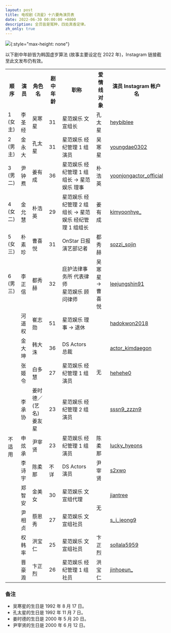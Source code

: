 ```yaml
---
layout: post
title: 电视剧《流星》十六要角演员表
date: 2022-06-30 00:00:00 +0800
description: 全员皆是冤种，四处真香定律。
zh_only: true
---
```

![](https://user-images.githubusercontent.com/11819816/176481438-ea0041da-58b1-47a0-ada6-846b4017abf1.png){:style="max-height: none"}

以下剧中年龄皆为韩国虚岁算法 (故事主要设定在 2022 年)，Instagram 链接截至此文发布仍有效。

<table class="ctrmid">
<tr>
<th>顺序</th>
<th>演员</th>
<th>角色名</th>
<th class="min">剧中年龄</th>
<th>职称</th>
<th>爱情线对象</th>
<th>演员 Instagram 帐户名</th>
</tr>
<tr>
<td>1<br>(女主)</td>
<td>李圣经</td>
<td>吴寒星</td>
<td>31</td>
<td>星范娱乐 文宣组长</td>
<td>孔太星</td>
<td><a href="https://instagr.am/heybiblee">heybiblee</a></td>
</tr>
<tr>
<td>2<br>(男主)</td>
<td>金永大</td>
<td>孔太星</td>
<td>31</td>
<td>星范娱乐 经纪管理 1 组演员</td>
<td>吴寒星</td>
<td><a href="https://instagr.am/youngdae0302">youngdae0302</a></td>
</tr>
<tr>
<td>3<br>(男二)</td>
<td>尹钟焄</td>
<td>姜有成</td>
<td>36</td>
<td>星范娱乐 经纪管理 1 组组长 → 星范娱乐 理事</td>
<td>朴浩英</td>
<td><a href="https://instagr.am/yoonjongactor_official">yoonjongactor_official</a></td>
</tr>
<tr>
<td>4<br>(女二)</td>
<td>金允慧</td>
<td>朴浩英</td>
<td>29</td>
<td>星范娱乐 经纪管理 2 组组长 → 星范娱乐 经纪管理 1 组组长</td>
<td>姜有成</td>
<td><a href="https://instagr.am/kimyoonhye_">kimyoonhye_</a></td>
</tr>
<tr>
<td>5<br>(女三)</td>
<td>朴素珍</td>
<td>曹喜悦</td>
<td>31</td>
<td>OnStar 日报 演艺部记者</td>
<td>都秀赫</td>
<td><a href="https://instagr.am/sozzi_sojin">sozzi_sojin</a></td>
</tr>
<tr>
<td>6<br>(男三)</td>
<td>李正信</td>
<td>都秀赫</td>
<td>32</td>
<td>庇护法律事务所 代表律师<br>星范娱乐 顾问律师</td>
<td>吴寒星 → 曹喜悦</td>
<td><a href="https://instagr.am/leejungshin91">leejungshin91</a></td>
</tr>
<tr>
<td rowspan="10" class="min">不适用</td>
<td>河道权</td>
<td>崔志勋</td>
<td>51</td>
<td>星范娱乐 理事 → 退休</td>
<td rowspan="4">无</td>
<td><a href="https://instagr.am/hadokwon2018">hadokwon2018</a></td>
</tr>
<tr>
<td>金大坤</td>
<td>韩大洙</td>
<td>36</td>
<td>DS Actors 总裁</td>
<td><a href="https://instagr.am/actor_kimdaegon">actor_kimdaegon</a></td>
</tr>
<tr>
<td>张姬令</td>
<td>白多慧</td>
<td>27</td>
<td>星范娱乐 经纪管理 1 组演员</td>
<td><a href="https://instagr.am/hehehe0">hehehe0</a></td>
</tr>
<tr>
<td>李承协</td>
<td>姜时德／(艺名) 姜友星</td>
<td>23</td>
<td>星范娱乐 经纪管理 2 组演员</td>
<td><a href="https://instagr.am/sssn9_zzzn9">sssn9_zzzn9</a></td>
</tr>
<tr>
<td>申炫承</td>
<td>尹宰贤</td>
<td>23</td>
<td>星范娱乐 经纪管理 1 组演员</td>
<td>陈柔那</td>
<td><a href="https://instagr.am/lucky_hyeons">lucky_hyeons</a></td>
</tr>
<tr>
<td>李诗宇</td>
<td>陈柔那</td>
<td>不详</td>
<td>DS Actors 演员</td>
<td>尹宰贤</td>
<td><a href="https://instagr.am/s2xwo">s2xwo</a></td>
</tr>
<tr>
<td>郑智安</td>
<td>金美女</td>
<td>30</td>
<td>星范娱乐 文宣组代理</td>
<td rowspan="2">无</td>
<td><a href="https://instagr.am/jiantree">jiantree</a></td>
</tr>
<tr>
<td>尹相贞</td>
<td>蔡恩秀</td>
<td>27</td>
<td>星范娱乐 文宣组社员</td>
<td><a href="https://instagr.am/s_j_jeong9">s_j_jeong9</a></td>
</tr>
<tr>
<td>权韩率</td>
<td>洪宝仁</td>
<td>25</td>
<td>星范娱乐 文宣组社员</td>
<td>卞正烈</td>
<td><a href="https://instagr.am/sollala5959">sollala5959</a></td>
</tr>
<tr>
<td>晋豪溵</td>
<td>卞正烈</td>
<td>26</td>
<td>星范娱乐 经纪管理 1 组社员</td>
<td>洪宝仁</td>
<td><a href="https://instagr.am/jinhoeun_">jinhoeun_</a></td>
</tr>
</table>

### 备注

* 吴寒星的生日是 1992 年 8 月 17 日。
* 孔太星的生日是 1992 年 11 月 7 日。
* 姜时德的生日是 2000 年 5 月 20 日。
* 尹宰贤的生日是 2000 年 6 月 12 日。